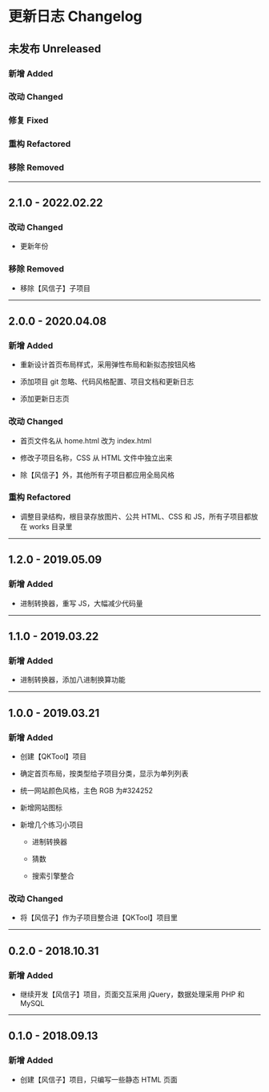 # 更新日志 Changelog

## 未发布 Unreleased

### 新增 Added

### 改动 Changed

### 修复 Fixed

### 重构 Refactored

### 移除 Removed

---

## 2.1.0 - 2022.02.22

### 改动 Changed

- 更新年份

### 移除 Removed

- 移除【风信子】子项目

---

## 2.0.0 - 2020.04.08

### 新增 Added

- 重新设计首页布局样式，采用弹性布局和新拟态按钮风格

- 添加项目 git 忽略、代码风格配置、项目文档和更新日志

- 添加更新日志页

### 改动 Changed

- 首页文件名从 home.html 改为 index.html

- 修改子项目名称，CSS 从 HTML 文件中独立出来

- 除【风信子】外，其他所有子项目都应用全局风格

### 重构 Refactored

- 调整目录结构，根目录存放图片、公共 HTML、CSS 和 JS，所有子项目都放在 works 目录里

---

## 1.2.0 - 2019.05.09

### 新增 Added

- 进制转换器，重写 JS，大幅减少代码量

---

## 1.1.0 - 2019.03.22

### 新增 Added

- 进制转换器，添加八进制换算功能

---

## 1.0.0 - 2019.03.21

### 新增 Added

- 创建【QKTool】项目

- 确定首页布局，按类型给子项目分类，显示为单列列表

- 统一网站颜色风格，主色 RGB 为#324252

- 新增网站图标

- 新增几个练习小项目

  - 进制转换器

  - 猜数

  - 搜索引擎整合

### 改动 Changed

- 将【风信子】作为子项目整合进【QKTool】项目里

---

## 0.2.0 - 2018.10.31

### 新增 Added

- 继续开发【风信子】项目，页面交互采用 jQuery，数据处理采用 PHP 和 MySQL

---

## 0.1.0 - 2018.09.13

### 新增 Added

- 创建【风信子】项目，只编写一些静态 HTML 页面
